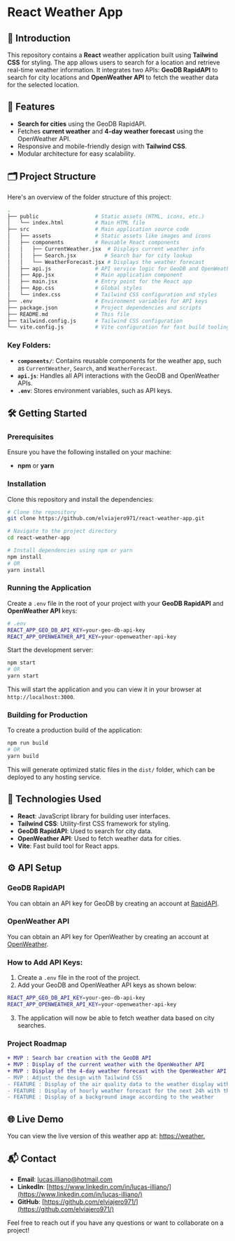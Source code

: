 
# React Weather App

## 🚀 Introduction

This repository contains a **React** weather application built using **Tailwind CSS** for styling. The app allows users to search for a location and retrieve real-time weather information. It integrates two APIs: **GeoDB RapidAPI** to search for city locations and **OpenWeather API** to fetch the weather data for the selected location.

## 🎯 Features
- **Search for cities** using the GeoDB RapidAPI.
- Fetches **current weather** and **4-day weather forecast** using the OpenWeather API.
- Responsive and mobile-friendly design with **Tailwind CSS**.
- Modular architecture for easy scalability.

## 🗂️ Project Structure

Here's an overview of the folder structure of this project:

```bash
.
├── public                  # Static assets (HTML, icons, etc.)
│   └── index.html          # Main HTML file
├── src                     # Main application source code
│   ├── assets              # Static assets like images and icons
│   ├── components          # Reusable React components
│   │   ├── CurrentWeather.jsx  # Displays current weather info
│   │   ├── Search.jsx         # Search bar for city lookup
│   │   └── WeatherForecast.jsx # Displays the weather forecast
│   ├── api.js              # API service logic for GeoDB and OpenWeather
│   ├── App.jsx             # Main application component
│   ├── main.jsx            # Entry point for the React app
│   ├── App.css             # Global styles
│   └── index.css           # Tailwind CSS configuration and styles
├── .env                    # Environment variables for API keys
├── package.json            # Project dependencies and scripts
├── README.md               # This file
├── tailwind.config.js      # Tailwind CSS configuration
└── vite.config.js          # Vite configuration for fast build tooling
```

### Key Folders:
- **`components/`**: Contains reusable components for the weather app, such as `CurrentWeather`, `Search`, and `WeatherForecast`.
- **`api.js`**: Handles all API interactions with the GeoDB and OpenWeather APIs.
- **`.env`**: Stores environment variables, such as API keys.

## 🛠️ Getting Started

### Prerequisites

Ensure you have the following installed on your machine:
- **npm** or **yarn**

### Installation

Clone this repository and install the dependencies:

```bash
# Clone the repository
git clone https://github.com/elviajero971/react-weather-app.git

# Navigate to the project directory
cd react-weather-app

# Install dependencies using npm or yarn
npm install
# OR
yarn install
```

### Running the Application

Create a `.env` file in the root of your project with your **GeoDB RapidAPI** and **OpenWeather API** keys:

```bash
# .env
REACT_APP_GEO_DB_API_KEY=your-geo-db-api-key
REACT_APP_OPENWEATHER_API_KEY=your-openweather-api-key
```

Start the development server:

```bash
npm start
# OR
yarn start
```

This will start the application and you can view it in your browser at `http://localhost:3000`.

### Building for Production

To create a production build of the application:

```bash
npm run build
# OR
yarn build
```

This will generate optimized static files in the `dist/` folder, which can be deployed to any hosting service.

## 🧩 Technologies Used

- **React**: JavaScript library for building user interfaces.
- **Tailwind CSS**: Utility-first CSS framework for styling.
- **GeoDB RapidAPI**: Used to search for city data.
- **OpenWeather API**: Used to fetch weather data for cities.
- **Vite**: Fast build tool for React apps.

## ⚙️ API Setup

### GeoDB RapidAPI
You can obtain an API key for GeoDB by creating an account at [RapidAPI](https://rapidapi.com/wirefreethought/api/geodb-cities).

### OpenWeather API
You can obtain an API key for OpenWeather by creating an account at [OpenWeather](https://home.openweathermap.org/users/sign_up).

### How to Add API Keys:
1. Create a `.env` file in the root of the project.
2. Add your GeoDB and OpenWeather API keys as shown below:
```bash
REACT_APP_GEO_DB_API_KEY=your-geo-db-api-key
REACT_APP_OPENWEATHER_API_KEY=your-openweather-api-key
```

3. The application will now be able to fetch weather data based on city searches.

### Project Roadmap

```diff
+ MVP : Search bar creation with the GeoDB API
+ MVP : Display of the current weather with the OpenWeather API
+ MVP : Display of the 4-day weather forecast with the OpenWeather API
- MVP : Adjust the design with Tailwind CSS
- FEATURE : Display of the air quality data to the weather display with the OpenWeather API
- FEATURE : Display of hourly weather forecast for the next 24h with the OpenWeather API
- FEATURE : Display of a background image according to the weather
```

## 🌐 Live Demo

You can view the live version of this weather app at: [https://weather.](https://your-demo-link.com)

## 📬 Contact

- **Email**: [lucas.illiano@hotmail.com](mailto:lucas.illiano@hotmail.com)
- **LinkedIn**: [https://www.linkedin.com/in/lucas-illiano/](https://www.linkedin.com/in/lucas-illiano/)
- **GitHub**: [https://github.com/elviajero971/](https://github.com/elviajero971/)

Feel free to reach out if you have any questions or want to collaborate on a project!
